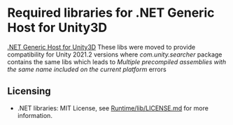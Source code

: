 # Required libraries for .NET Generic Host for Unity3D
[.NET Generic Host for Unity3D](https://github.com/amelkor/Microsoft.Extensions.Hosting.Unity)
These libs were moved to provide compatibility for Unity 2021.2 versions where _com.unity.searcher_ package contains the same libs which leads to _Multiple precompiled assemblies with the same name included on the current platform_ errors

## Licensing
- .NET libraries: MIT License, see  [Runtime/lib/LICENSE.md](Runtime/lib/LICENSE.txt) for more information.
